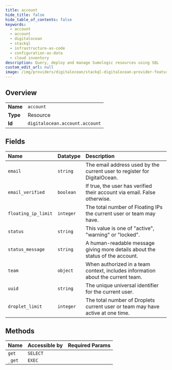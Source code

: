 ```yaml
---
title: account
hide_title: false
hide_table_of_contents: false
keywords:
  - account
  - account
  - digitalocean    
  - stackql
  - infrastructure-as-code
  - configuration-as-data
  - cloud inventory
description: Query, deploy and manage Sumologic resources using SQL
custom_edit_url: null
image: /img/providers/digitalocean/stackql-digitalocean-provider-featured-image.png
---
```

  
    

## Overview
<table><tbody>
<tr><td><b>Name</b></td><td><code>account</code></td></tr>
<tr><td><b>Type</b></td><td>Resource</td></tr>
<tr><td><b>Id</b></td><td><code>digitalocean.account.account</code></td></tr>
</tbody></table>

## Fields
| Name | Datatype | Description |
|:-----|:---------|:------------|
| `email` | `string` | The email address used by the current user to register for DigitalOcean. |
| `email_verified` | `boolean` | If true, the user has verified their account via email. False otherwise. |
| `floating_ip_limit` | `integer` | The total number of Floating IPs the current user or team may have. |
| `status` | `string` | This value is one of "active", "warning" or "locked". |
| `status_message` | `string` | A human-readable message giving more details about the status of the account. |
| `team` | `object` | When authorized in a team context, includes information about the current team. |
| `uuid` | `string` | The unique universal identifier for the current user. |
| `droplet_limit` | `integer` | The total number of Droplets current user or team may have active at one time. |
## Methods
| Name | Accessible by | Required Params |
|:-----|:--------------|:----------------|
| `get` | `SELECT` |  |
| `_get` | `EXEC` |  |
